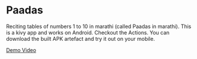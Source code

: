 # Paadas
Reciting tables of numbers 1 to 10 in marathi (called Paadas in marathi). This is a kivy app and works on Android. Checkout the Actions. You can download the built APK artefact and try it out on your mobile.

[Demo Video](https://youtube.com/shorts/Gfeo_Dyakoc)
